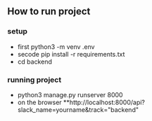 ## How to run project

### setup

- first python3 -m venv .env
- secode pip install -r requirements.txt
- cd backend

### running project
- python3 manage.py runserver 8000
- on the browser **http://localhost:8000/api?slack_name=yourname&track="backend"